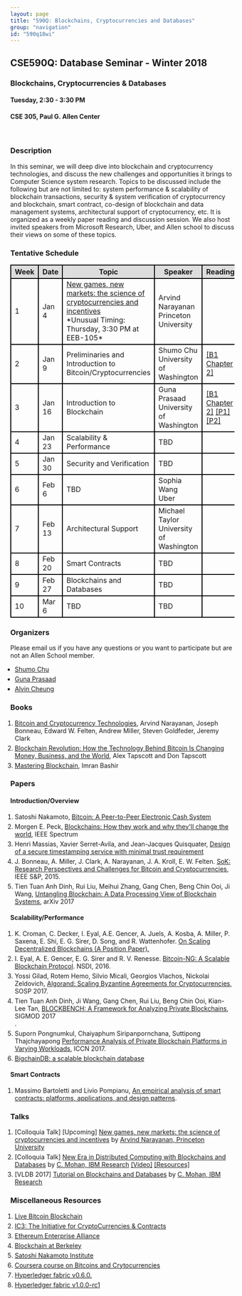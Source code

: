 ```yaml
---
layout: page
title: "590Q: Blockchains, Cryptocurrencies and Databases"
group: "navigation"
id: "590q18wi"
---
```

<style>
 tbody, tr, th, td { border: 2px solid black }
 th { background-color: #ddd }
 .indent { padding-left:10px; }
 .indent, li {margin-top: 5px} 
</style>
## CSE590Q: Database Seminar - Winter 2018
### Blockchains, Cryptocurrencies & Databases
#### Tuesday, 2:30 - 3:30 PM
#### CSE 305, Paul G. Allen Center 
<br>
  
### Description
In this seminar, we will deep dive into blockchain and cryptocurrency technologies, and discuss the new challenges and opportunities it brings to Computer Science system research. Topics to be discussed include the following but are not limited to: system performance & scalability of blockchain transactions, security & system verification of cryptocurrency and blockchain, smart contract,  co-design of blockchain and data management systems, architectural support of cryptocurrency, etc. It is organized as a weekly paper reading and discussion session. We also host invited speakers from Microsoft Research, Uber, and Allen school to discuss their views on some of these topics.

### Tentative Schedule
<table class='schedule'>
  <tr>
    <th>Week</th>
    <th>Date</th>
    <th>Topic</th>
    <th>Speaker</th>
    <th>Reading</th>
  </tr>
 <tr>
    <td>1</td>  
    <td>Jan 4</td>
    <td><a href='https://www.cs.washington.edu/events/colloquia/details?id=2993'>New games, new markets: the science of cryptocurrencies and incentives</a><br> *Unusual Timing: Thursday, 3:30 PM at EEB-105*</td>
    <td>Arvind Narayanan<br> Princeton University</td>
    <td></td>
  </tr>
  <tr>
    <td>2</td>  
    <td>Jan 9</td>
    <td>Preliminaries and Introduction to Bitcoin/Cryptocurrencies</td>
    <td>Shumo Chu<br> University of Washington</td>
    <td><a href='http://bitcoinbook.cs.princeton.edu'>[B1 Chapter 2]</a></td>
  </tr>
  <tr>
    <td>3</td>
    <td>Jan 16</td> 
    <td>Introduction to Blockchain</td>
    <td>Guna Prasaad<br>University of Washington</td>
   <td>
    <a href='http://bitcoinbook.cs.princeton.edu'>[B1 Chapter 2]</a>
    <a href=''>[P1]</a>
    <a href=''>[P2]</a>
   </td>
  </tr>
  <tr>
    <td>4</td>
    <td>Jan 23</td>
    <td>Scalability & Performance </td>
    <td>TBD</td>
    <td></td>
  </tr>
  <tr>
    <td>5</td>
    <td>Jan 30</td>
    <td>Security and Verification</td>
    <td>TBD</td>
    <td></td>
  </tr>
  <tr>
    <td>6</td>
    <td>Feb 6</td>
    <td>TBD</td>
    <td>Sophia Wang <br> Uber</td>  
    <td></td>
  </tr>
  <tr>
    <td>7</td>
    <td>Feb 13</td>
    <td>Architectural Support</td>
    <td>Michael Taylor <br> University of Washington</td>
    <td></td>
  </tr>
  <tr>
    <td>8</td>
    <td>Feb 20</td>
    <td>Smart Contracts</td>
    <td>TBD</td>
    <td></td>
  </tr> 
  <tr>
    <td>9</td>
    <td>Feb 27</td>
    <td>Blockchains and Databases</td>
    <td>TBD</td>
    <td></td>
  </tr>
  <tr>
    <td>10</td>
    <td>Mar 6</td>
    <td>TBD</td>
    <td>TBD</td>
    <td></td>
  </tr> 
</table>

### Organizers
Please email us if you have any questions or you want to participate but are not an Allen School member. 
<ul class='indent'>
 <li><a href='mailto:chushumo@cs.washington.edu'>Shumo Chu</a> </li>
 <li><a href='mailto:guna@cs.washington.edu'>Guna Prasaad</a> </li>
 <li><a href='mailto:akcheung@cs.washington.edu'>Alvin Cheung</a> </li>
</ul>

### Books
<ol class='indent'>
  <li><a href='http://bitcoinbook.cs.princeton.edu/'>Bitcoin and Cryptocurrency Technologies</a>, Arvind Narayanan, Joseph Bonneau, Edward W. Felten, Andrew Miller, Steven Goldfeder, Jeremy Clark </li>
  <li><a href='https://www.amazon.com/Blockchain-Revolution-Technology-Changing-Business/dp/1101980133'> Blockchain Revolution: How the Technology Behind Bitcoin Is Changing Money, Business, and the World</a>, Alex Tapscott and Don Tapscott</li>
  <li><a href='https://www.amazon.com/Mastering-Blockchain-decentralization-cryptography-frameworks/dp/1787125440'> Mastering Blockchain</a>, Imran Bashir </li>
 </ol>
  
### Papers

#### Introduction/Overview
<ol class='indent'> 
 <li> Satoshi Nakamoto, <a href='https://bitcoin.org/bitcoin.pdf'>Bitcoin: A Peer-to-Peer Electronic Cash System</a> </li>
 <li> Morgen E. Peck, <a href='https://spectrum.ieee.org/computing/networks/blockchains-how-they-work-and-why-theyll-change-the-world'>Blockchains: How they work and why they'll change the world</a>, IEEE Spectrum</li>
 <li> Henri Massias, Xavier Serret-Avila, and Jean-Jacques Quisquater, <a href='http://nakamotoinstitute.org/static/docs/secure-timestamping-service.pdf'>Design of a secure timestamping service with minimal trust requirement</a></li>
 <li> J. Bonneau, A. Miller, J. Clark, A. Narayanan, J. A. Kroll, E. W. Felten. <a href='http://www.ieee-security.org/TC/SP2015/papers-archived/6949a104.pdf'>SoK: Research Perspectives and Challenges for Bitcoin and Cryptocurrencies</a>, IEEE S&P, 2015. </li>
 <li> Tien Tuan Anh Dinh, Rui Liu, Meihui Zhang, Gang Chen, Beng Chin Ooi, Ji Wang, <a href='https://arxiv.org/abs/1708.05665'>Untangling Blockchain: A Data Processing View of Blockchain Systems</a>, arXiv 2017</li>
</ol>

#### Scalability/Performance
<ol class='indent'>
  <li>K. Croman, C. Decker, I. Eyal, A.E. Gencer, A. Juels, A. Kosba, A. Miller, P. Saxena, E. Shi, E. G. Sirer, D. Song, and R. Wattenhofer. <a href='http://www.initc3.org/files/Scaling2016.pdf'>On Scaling Decentralized Blockchains (A Position Paper).</a></li>
 <li>I. Eyal, A. E. Gencer, E. G. Sirer and R. V. Renesse. <a href='https://arxiv.org/abs/1510.02037'>Bitcoin-NG: A Scalable Blockchain Protocol</a>. NSDI, 2016.</li>
 <li> Yossi Gilad, Rotem Hemo, Silvio Micali, Georgios Vlachos, Nickolai Zeldovich, <a href='https://people.csail.mit.edu/nickolai/papers/gilad-algorand.pdf'>Algorand: Scaling Byzantine Agreements
for Cryptocurrencies</a>, SOSP 2017.</li>
 <li> Tien Tuan Anh Dinh, Ji Wang, Gang Chen, Rui Liu, Beng Chin Ooi, Kian-Lee Tan, <a href='https://arxiv.org/abs/1703.04057'>BLOCKBENCH: A Framework for Analyzing Private Blockchains</a>, SIGMOD 2017 </li>.
 <li>  Suporn Pongnumkul, Chaiyaphum Siripanpornchana, Suttipong Thajchayapong <a href='http://ieeexplore.ieee.org/abstract/document/8038517/'>Performance Analysis of Private Blockchain Platforms in Varying Workloads</a>, ICCN 2017.</li>
 <li><a href='https://github.com/bigchaindb/bigchaindb'>BigchainDB: a scalable blockchain database</a></li>
</ol>

#### Smart Contracts
<ol class='indent'>
 <li>Massimo Bartoletti and Livio Pompianu, <a href='https://arxiv.org/pdf/1703.06322.pdf'>An empirical analysis of smart contracts: platforms, applications, and design patterns</a>.</li>
</ol>

  
### Talks
<ol class='indent'>
  <li> [Colloquia Talk] [Upcoming] <a href='https://www.cs.washington.edu/events/colloquia/details?id=2993'>New games, new markets: the science of cryptocurrencies and incentives</a> by <a href='http://randomwalker.info/'>Arvind Narayanan, Princeton University</a> </li>
  <li> [Colloquia Talk] <a href='https://www.cs.washington.edu/events/colloquia/search/details?id=2991'>New Era in Distributed Computing with Blockchains and Databases</a> by <a href='http://researcher.watson.ibm.com/researcher/view.php?person=us-cmohan'>C. Mohan, IBM Research</a> <a href='https://www.youtube.com/watch?v=Xq_25us15J8'>[Video]</a> <a href='https://www.facebook.com/notes/mohan-c-mohan/permissioned-blockchains-and-databases/10155027556287295'>[Resources]</a> </li>
  <li> [VLDB 2017] <a href='https://drive.google.com/file/d/0B7lNUaak0bK1ZDhkak05VHA0d00/view'>Tutorial on Blockchains and Databases</a> by <a href='http://researcher.watson.ibm.com/researcher/view.php?person=us-cmohan'>C. Mohan, IBM Research</a> </li>
</ol>
  
### Miscellaneous Resources
<ol class='indent'>
 <li> <a href='https://blockchain.info/'> Live Bitcoin Blockchain </a> </li>
 <li> <a href='http://www.initc3.org/'>IC3: The Initiative for CryptoCurrencies & Contracts</a> </li>
 <li> <a href='https://entethalliance.org/'>Ethereum Enterprise Alliance</a> </li>
 <li> <a href='https://blockchain.berkeley.edu/'> Blockchain at Berkeley </a> </li>
 <li> <a href='http://nakamotoinstitute.org/'> Satoshi Nakamoto Institute </a> </li>
 <li> <a href='https://www.coursera.org/learn/cryptocurrency'>Coursera course on Bitcoins and Crytocurrencies</a></li>
 <li> <a href='https://github.com/hyperledger/fabric/releases/tag/v0.6.0-preview'>Hyperledger fabric v0.6.0.</li>
<li> <a href='https://github.com/hyperledger/fabric/releases/tag/v1.0.0-rc1'>Hyperledger fabric v1.0.0-rc1</a></li>
<ol>
